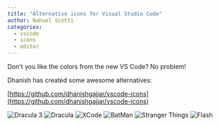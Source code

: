 ```yaml
---
title: "Alternative icons for Visual Studio Code"
author: Nahuel Scotti
categories:
  - vscode
  - icons
  - editor
---
```


Don't you like the colors from the new VS Code? No problem!

Dhanish has created some awesome alternatives:

[https://github.com/dhanishgajjar/vscode-icons](https://github.com/dhanishgajjar/vscode-icons)

![Dracula 3](/2017-11-19-alternative-icons-for-vscode/dracula_three.png)
![Dracula](/2017-11-19-alternative-icons-for-vscode/dracula.png)
![XCode](/2017-11-19-alternative-icons-for-vscode/xcode.png)
![BatMan](/2017-11-19-alternative-icons-for-vscode/batman.png)
![Stranger Things](/2017-11-19-alternative-icons-for-vscode/stranger_things.png)
![Flash](/2017-11-19-alternative-icons-for-vscode/flash.png)